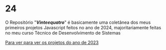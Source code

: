 # 24

O Repositório "***Vinteequatro***" é basicamente uma coletânea dos meus primeiros projetos Javascript feitos no ano de 2024, majoritariamente feitas no meu curso Técnico de Desenvolvimento de Sistemas


[Para ver para ver os projetos do ano de 2023](https://github.com/henriquebussi/Aulas)